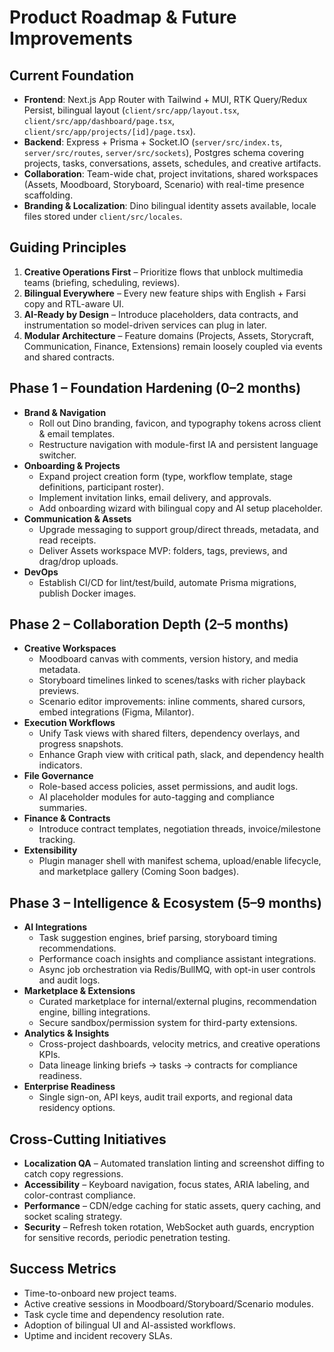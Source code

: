 # Product Roadmap & Future Improvements

## Current Foundation
- **Frontend**: Next.js App Router with Tailwind + MUI, RTK Query/Redux Persist, bilingual layout (`client/src/app/layout.tsx`, `client/src/app/dashboard/page.tsx`, `client/src/app/projects/[id]/page.tsx`).
- **Backend**: Express + Prisma + Socket.IO (`server/src/index.ts`, `server/src/routes`, `server/src/sockets`), Postgres schema covering projects, tasks, conversations, assets, schedules, and creative artifacts.
- **Collaboration**: Team-wide chat, project invitations, shared workspaces (Assets, Moodboard, Storyboard, Scenario) with real-time presence scaffolding.
- **Branding & Localization**: Dino bilingual identity assets available, locale files stored under `client/src/locales`.

## Guiding Principles
1. **Creative Operations First** – Prioritize flows that unblock multimedia teams (briefing, scheduling, reviews).
2. **Bilingual Everywhere** – Every new feature ships with English + Farsi copy and RTL-aware UI.
3. **AI-Ready by Design** – Introduce placeholders, data contracts, and instrumentation so model-driven services can plug in later.
4. **Modular Architecture** – Feature domains (Projects, Assets, Storycraft, Communication, Finance, Extensions) remain loosely coupled via events and shared contracts.

## Phase 1 – Foundation Hardening (0–2 months)
- **Brand & Navigation**
  - Roll out Dino branding, favicon, and typography tokens across client & email templates.
  - Restructure navigation with module-first IA and persistent language switcher.
- **Onboarding & Projects**
  - Expand project creation form (type, workflow template, stage definitions, participant roster).
  - Implement invitation links, email delivery, and approvals.
  - Add onboarding wizard with bilingual copy and AI setup placeholder.
- **Communication & Assets**
  - Upgrade messaging to support group/direct threads, metadata, and read receipts.
  - Deliver Assets workspace MVP: folders, tags, previews, and drag/drop uploads.
- **DevOps**
  - Establish CI/CD for lint/test/build, automate Prisma migrations, publish Docker images.

## Phase 2 – Collaboration Depth (2–5 months)
- **Creative Workspaces**
  - Moodboard canvas with comments, version history, and media metadata.
  - Storyboard timelines linked to scenes/tasks with richer playback previews.
  - Scenario editor improvements: inline comments, shared cursors, embed integrations (Figma, Milantor).
- **Execution Workflows**
  - Unify Task views with shared filters, dependency overlays, and progress snapshots.
  - Enhance Graph view with critical path, slack, and dependency health indicators.
- **File Governance**
  - Role-based access policies, asset permissions, and audit logs.
  - AI placeholder modules for auto-tagging and compliance summaries.
- **Finance & Contracts**
  - Introduce contract templates, negotiation threads, invoice/milestone tracking.
- **Extensibility**
  - Plugin manager shell with manifest schema, upload/enable lifecycle, and marketplace gallery (Coming Soon badges).

## Phase 3 – Intelligence & Ecosystem (5–9 months)
- **AI Integrations**
  - Task suggestion engines, brief parsing, storyboard timing recommendations.
  - Performance coach insights and compliance assistant integrations.
  - Async job orchestration via Redis/BullMQ, with opt-in user controls and audit logs.
- **Marketplace & Extensions**
  - Curated marketplace for internal/external plugins, recommendation engine, billing integrations.
  - Secure sandbox/permission system for third-party extensions.
- **Analytics & Insights**
  - Cross-project dashboards, velocity metrics, and creative operations KPIs.
  - Data lineage linking briefs → tasks → contracts for compliance readiness.
- **Enterprise Readiness**
  - Single sign-on, API keys, audit trail exports, and regional data residency options.

## Cross-Cutting Initiatives
- **Localization QA** – Automated translation linting and screenshot diffing to catch copy regressions.
- **Accessibility** – Keyboard navigation, focus states, ARIA labeling, and color-contrast compliance.
- **Performance** – CDN/edge caching for static assets, query caching, and socket scaling strategy.
- **Security** – Refresh token rotation, WebSocket auth guards, encryption for sensitive records, periodic penetration testing.

## Success Metrics
- Time-to-onboard new project teams.
- Active creative sessions in Moodboard/Storyboard/Scenario modules.
- Task cycle time and dependency resolution rate.
- Adoption of bilingual UI and AI-assisted workflows.
- Uptime and incident recovery SLAs.
